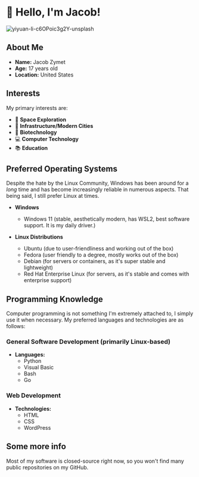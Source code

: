 # 👋 Hello, I'm Jacob!

![yiyuan-li-c6OPoic3g2Y-unsplash](https://github.com/user-attachments/assets/e873225d-c784-4119-a83e-33ccfe1384c2)

## About Me

- **Name:** Jacob Zymet
- **Age:** 17 years old
- **Location:** United States

## Interests

My primary interests are:

- 🌌 **Space Exploration**
- 🌆 **Infrastructure/Modern Cities**
- 🧬 **Biotechnology**
- 💻 **Computer Technology**
- 📚 **Education**

## Preferred Operating Systems

Despite the hate by the Linux Community, Windows has been around for a *long* time and has become increasingly reliable in numerous aspects. That being said, I still prefer Linux at times.

- **Windows**
   - Windows 11 (stable, aesthetically modern, has WSL2, best software support. It is my daily driver.)

- **Linux Distributions**
  - Ubuntu (due to user-friendliness and working out of the box)
  - Fedora (user friendly to a degree, mostly works out of the box)
  - Debian (for servers or containers, as it's super stable and lightweight)
  - Red Hat Enterprise Linux (for servers, as it's stable and comes with enterprise support)

## Programming Knowledge

Computer programming is not something I'm extremely attached to, I simply use it when necessary. My preferred languages and technologies are as follows:

### General Software Development (primarily Linux-based)

- **Languages:** 
  - Python
  - Visual Basic
  - Bash
  - Go

### Web Development

- **Technologies:**
  - HTML
  - CSS
  - WordPress

## Some more info

Most of my software is closed-source right now, so you won't find many public repositories on my GitHub.

